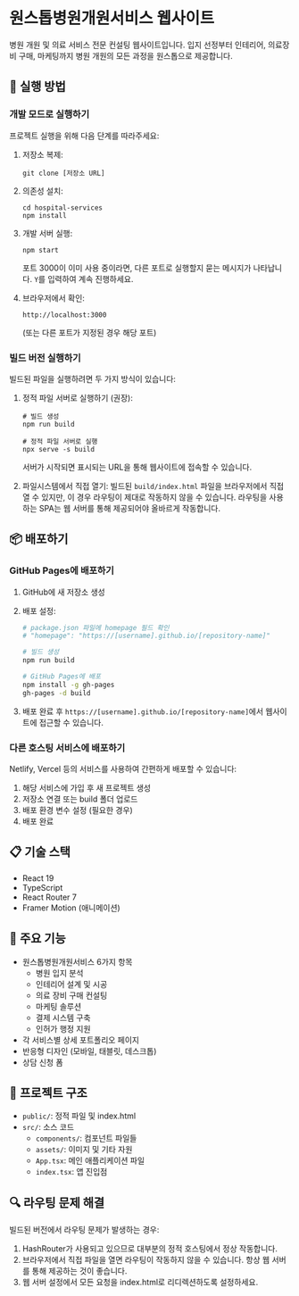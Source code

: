 # 원스톱병원개원서비스 웹사이트

병원 개원 및 의료 서비스 전문 컨설팅 웹사이트입니다. 입지 선정부터 인테리어, 의료장비 구매, 마케팅까지 병원 개원의 모든 과정을 원스톱으로 제공합니다.

## 🚀 실행 방법

### 개발 모드로 실행하기

프로젝트 실행을 위해 다음 단계를 따라주세요:

1. 저장소 복제:
   ```
   git clone [저장소 URL]
   ```

2. 의존성 설치:
   ```
   cd hospital-services
   npm install
   ```

3. 개발 서버 실행:
   ```
   npm start
   ```
   
   포트 3000이 이미 사용 중이라면, 다른 포트로 실행할지 묻는 메시지가 나타납니다. `Y`를 입력하여 계속 진행하세요.

4. 브라우저에서 확인:
   ```
   http://localhost:3000
   ```
   (또는 다른 포트가 지정된 경우 해당 포트)

### 빌드 버전 실행하기

빌드된 파일을 실행하려면 두 가지 방식이 있습니다:

1. 정적 파일 서버로 실행하기 (권장):
   ```
   # 빌드 생성
   npm run build
   
   # 정적 파일 서버로 실행
   npx serve -s build
   ```
   서버가 시작되면 표시되는 URL을 통해 웹사이트에 접속할 수 있습니다.

2. 파일시스템에서 직접 열기:
   빌드된 `build/index.html` 파일을 브라우저에서 직접 열 수 있지만, 이 경우 라우팅이 제대로 작동하지 않을 수 있습니다. 라우팅을 사용하는 SPA는 웹 서버를 통해 제공되어야 올바르게 작동합니다.

## 📦 배포하기 

### GitHub Pages에 배포하기

1. GitHub에 새 저장소 생성 

2. 배포 설정:
   ```bash
   # package.json 파일에 homepage 필드 확인
   # "homepage": "https://[username].github.io/[repository-name]"

   # 빌드 생성
   npm run build
   
   # GitHub Pages에 배포
   npm install -g gh-pages
   gh-pages -d build
   ```

3. 배포 완료 후 `https://[username].github.io/[repository-name]`에서 웹사이트에 접근할 수 있습니다.

### 다른 호스팅 서비스에 배포하기

Netlify, Vercel 등의 서비스를 사용하여 간편하게 배포할 수 있습니다:

1. 해당 서비스에 가입 후 새 프로젝트 생성
2. 저장소 연결 또는 build 폴더 업로드
3. 배포 환경 변수 설정 (필요한 경우)
4. 배포 완료

## 📋 기술 스택

- React 19
- TypeScript
- React Router 7
- Framer Motion (애니메이션)

## 🧩 주요 기능

- 원스톱병원개원서비스 6가지 항목
  - 병원 입지 분석
  - 인테리어 설계 및 시공
  - 의료 장비 구매 컨설팅
  - 마케팅 솔루션
  - 결제 시스템 구축
  - 인허가 행정 지원
- 각 서비스별 상세 포트폴리오 페이지
- 반응형 디자인 (모바일, 태블릿, 데스크톱)
- 상담 신청 폼

## 📁 프로젝트 구조

- `public/`: 정적 파일 및 index.html
- `src/`: 소스 코드
  - `components/`: 컴포넌트 파일들
  - `assets/`: 이미지 및 기타 자원
  - `App.tsx`: 메인 애플리케이션 파일
  - `index.tsx`: 앱 진입점

## 🔍 라우팅 문제 해결

빌드된 버전에서 라우팅 문제가 발생하는 경우:

1. HashRouter가 사용되고 있으므로 대부분의 정적 호스팅에서 정상 작동합니다.
2. 브라우저에서 직접 파일을 열면 라우팅이 작동하지 않을 수 있습니다. 항상 웹 서버를 통해 제공하는 것이 좋습니다.
3. 웹 서버 설정에서 모든 요청을 index.html로 리디렉션하도록 설정하세요.
